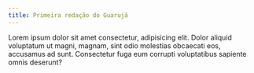 ```yaml
---
title: Primeira redação do Guarujá
---
```


Lorem ipsum dolor sit amet consectetur, adipisicing elit. Dolor aliquid voluptatum ut magni, magnam, sint odio molestias obcaecati eos, accusamus ad sunt. Consectetur fuga eum corrupti voluptatibus sapiente omnis deserunt?